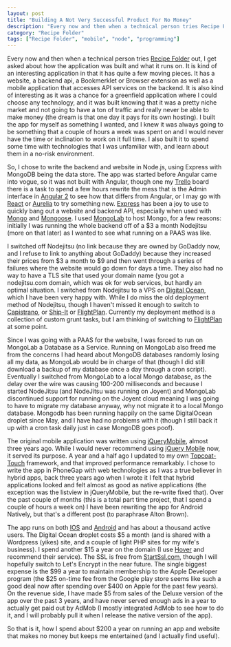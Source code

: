 ```yaml
---
layout: post
title: "Building A Not Very Successful Product For No Money"
description: "Every now and then when a technical person tries Recipe Folder out, I get asked about how the application was built and what it runs on."
category: "Recipe Folder"
tags: ["Recipe Folder", "mobile", "node", "programming"]
---
```



Every now and then when a technical person tries [Recipe Folder](https://recipe-folder.com) out, I get asked about how the application was built and what it runs on.  It is kind of an interesting application in that it has quite a few moving pieces.  It has a website, a backend api, a Bookmerklet or Browser extension as well as a mobile application that accesses API services on the backend.  It is also kind of interesting as it was a chance for a greenfield application where I could choose any technology, and it was built knowing that it was a pretty niche market and not going to have a ton of traffic and really never be able to make money (the dream is that one day it pays for its own hosting).  I built the app for myself as something I wanted, and I knew it was always going to be something that a couple of hours a week was spent on and I would never have the time or inclination to work on it full time.  I also built it to spend some time with technologies that I was unfamiliar with, and learn about them in a no-risk environment.

So, I chose to write the backend and website in Node.js, using Express with MongoDB being the data store.  The app was started before Angular came into vogue, so it was not built with Angular, though one my [Trello](https://trello.com) board there is a task to spend a few hours rewrite the mess that is the Admin interface in [Angular 2](https://angular.io/) to see how that differs from Angular, or I may go with [React](http://facebook.github.io/react/) or [Aurelia](http://aurelia.io/) to try something new.  [Express](http://expressjs.com/) has been a joy to use to quickly bang out a website and backend API, especially when used with [Mongo](http://www.mongodb.org/) and [Mongoose](http://mongoosejs.com/).   I used [MongoLab](http://www.mongodb.org/) to host Mongo, for a few reasons: initially I was running the whole backend off of a $3 a month Nodejitsu (more on that later) as I wanted to see what running on a PAAS was like.  
 
 I switched off Nodejitsu (no link because they are owned by GoDaddy now, and I refuse to link to anything about GoDaddy) because they increased their prices from $3 a month to $9 and then went through a series of failures where the website would go down for days a time.  They also had no way to have a TLS site that used your domain name (you got a nodejitsu.com domain, which was ok for web services, but hardly an optimal situation.  I switched from Nodejitsu to a VPS on [Digital Ocean](https://www.digitalocean.com/), which I have been very happy with.  While I do miss the old deployment method of Nodejitsu, though I haven't missed it enough to switch to [Capistrano](http://capistranorb.com/), or [Ship-It](https://github.com/shipitjs/grunt-shipit) or [FlightPlan](https://github.com/pstadler/flightplan).  Currently my deployment method is a collection of custom grunt tasks, but I am thinking of switching to [FlightPlan](https://github.com/pstadler/flightplan) at some point.
 
 Since I was going with a PAAS for the website, I was forced to run on MongoLab a Database as a Service.  Running on MongoLab also freed me from the concerns I had heard about MongoDB databases randomly losing all my data, as MongoLab would be in charge of that (though I did still download a backup of my database once a day through a cron script).  Eventually I switched from MongoLab to a local Mongo database, as the delay over the wire was causing 100-200 milliseconds and because I started NodeJitsu (and NodeJitsu was running on Joyent) and MongoLab discontinued support for running on the Joyent cloud meaning I was going to have to migrate my database anyway, why not migrate it to a local Mongo database.  Mongodb has been running happily on the same DigitalOcean droplet since May, and I have had no problems with it (though I still back it up with a cron task daily just in case MongoDB goes poof).      
 
 The original mobile application was written using [jQueryMobile](https://jquerymobile.com/), almost three years ago.  While I would never recommend using [jQuery Mobile](http://www.agingcoder.com/programming/2014/04/26/mobile-frameworks-jquery-mobile/) now, it served its purpose.  A year and a half ago I updated to my own [Topcoat-Touch](http://www.agingcoder.com/topcoat-touch/) framework,
 and that improved performance remarkably.  I chose to write the app in PhoneGap with web technologies as I was a true believer in hybrid apps, back three years ago when I wrote it I felt that hybrid applications looked and felt almost as good as native applications (the exception was the listview in jQueryMobile, but the re-write fixed that).  Over the past couple of months (this is a total part time project, that I spend a couple of hours a week on) I have been rewriting the app for Android Natively, but that's a different post (to paraphrase Alton Brown).   
 
 The app runs on both [IOS](https://itunes.apple.com/ca/app/recipe-folder/id796838333?mt=8) and [Android](https://play.google.com/store/apps/details?id=com.recipefolder.app)
 and has about a thousand active users.  The Digital Ocean droplet costs $5 a month (and is shared with a Wordpress (yikes) site, and a couple of light PHP sites for my wife's business).  I spend another $15 a year on the domain (I use [Hover](https://hover.com/Xa23zigq) and recommend their service).   The SSL is free from [StartSsl.com](https://www.startssl.com/), though I will hopefully switch to Let's Encrypt in the near future.   The single biggest expense is the $99 a year to maintain membership to the Apple Developer program (the $25 on-time fee from the Google play store seems like such a good deal now after spending over $400 on Apple for the past few years).   On the revenue side, I have made $5 from sales of the Deluxe version of the app over the past 3 years, and have never served enough ads in a year to actually get paid out by AdMob (I mostly integrated AdMob to see how to do it, and I will probably pull it when I release the native version of the app).
 
 So that is it, how I spend about $200 a year on running an app and website that makes no money but keeps me entertained (and I actually find useful).
 
 
 
